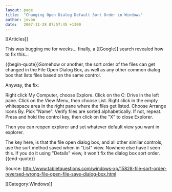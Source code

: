 ```yaml
---
layout: page
title:  "Changing Open Dialog Default Sort Order in Windows"
author: jevon
date:   2007-11-28 07:57:45 +1300
---
```


[[Articles]]

This was bugging me for weeks... finally, a [[Google]] search revealed how to fix this...

{{begin-quote}}Somehow or another, the sort order of the files can get changed in the File Open Dialog Box, as well as any other common dialog box that lists files based on the same control.

Anyway, the fix:

Right click My Computer, choose Explore.
Click on the C: Drive in the left pane.
Click on the View Menu, then choose List.
Right click in the empty whitespace area in the right pane where the
files get listed.
Choose Arrange Icons By.
Pick "Name".
Verify files are sorted alphabetically. If not, repeat.
Press and hold the control key, then click on the "X" to close
Explorer.

Then you can reopen explorer and set whatever default view you want in explorer.

The key here, is that the file open dialog box, and all other similar controls, use the sort method saved when in "List" view. Nowhere else have I seen this. If you do it using "Details" view, it won't fix the dialog box sort order.{{end-quote}}

Source: http://www.tabletquestions.com/windows-xp/15828-file-sort-order-reversed-wrong-file-open-file-save-dialog-box.html

[[Category:Windows]]